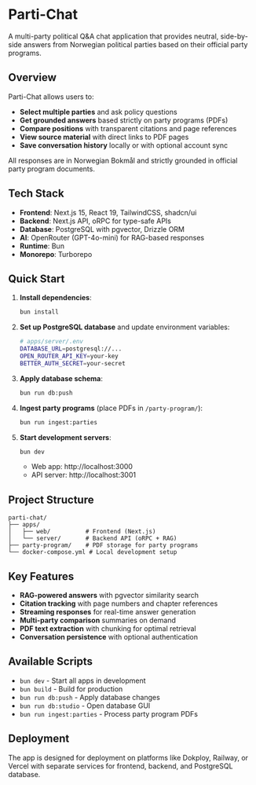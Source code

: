 # Parti-Chat

A multi-party political Q&A chat application that provides neutral, side-by-side answers from Norwegian political parties based on their official party programs.

## Overview

Parti-Chat allows users to:
- **Select multiple parties** and ask policy questions
- **Get grounded answers** based strictly on party programs (PDFs) 
- **Compare positions** with transparent citations and page references
- **View source material** with direct links to PDF pages
- **Save conversation history** locally or with optional account sync

All responses are in Norwegian Bokmål and strictly grounded in official party program documents.

## Tech Stack

- **Frontend**: Next.js 15, React 19, TailwindCSS, shadcn/ui
- **Backend**: Next.js API, oRPC for type-safe APIs
- **Database**: PostgreSQL with pgvector, Drizzle ORM
- **AI**: OpenRouter (GPT-4o-mini) for RAG-based responses
- **Runtime**: Bun
- **Monorepo**: Turborepo

## Quick Start

1. **Install dependencies**:
   ```bash
   bun install
   ```

2. **Set up PostgreSQL database** and update environment variables:
   ```bash
   # apps/server/.env
   DATABASE_URL=postgresql://...
   OPEN_ROUTER_API_KEY=your-key
   BETTER_AUTH_SECRET=your-secret
   ```

3. **Apply database schema**:
   ```bash
   bun run db:push
   ```

4. **Ingest party programs** (place PDFs in `/party-program/`):
   ```bash
   bun run ingest:parties
   ```

5. **Start development servers**:
   ```bash
   bun dev
   ```

   - Web app: http://localhost:3000
   - API server: http://localhost:3001

## Project Structure

```
parti-chat/
├── apps/
│   ├── web/          # Frontend (Next.js)
│   └── server/       # Backend API (oRPC + RAG)
├── party-program/    # PDF storage for party programs
└── docker-compose.yml # Local development setup
```

## Key Features

- **RAG-powered answers** with pgvector similarity search
- **Citation tracking** with page numbers and chapter references
- **Streaming responses** for real-time answer generation  
- **Multi-party comparison** summaries on demand
- **PDF text extraction** with chunking for optimal retrieval
- **Conversation persistence** with optional authentication

## Available Scripts

- `bun dev` - Start all apps in development
- `bun build` - Build for production
- `bun run db:push` - Apply database changes
- `bun run db:studio` - Open database GUI
- `bun run ingest:parties` - Process party program PDFs

## Deployment
The app is designed for deployment on platforms like Dokploy, Railway, or Vercel with separate services for frontend, backend, and PostgreSQL database.
